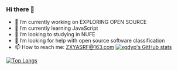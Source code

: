 ### Hi there 👋

<!--
**xgdyp/xgdyp** is a ✨ _special_ ✨ repository because its `README.md` (this file) appears on your GitHub profile.

Here are some ideas to get you started:

- 🔭 I’m currently working on ...
- 🌱 I’m currently learning ...
- 👯 I’m looking to collaborate on ...
- 🤔 I’m looking for help with ...
- 💬 Ask me about ...
- 📫 How to reach me: ...
- 😄 Pronouns: ...
- ⚡ Fun fact: ...
-->
- 🔭 I’m currently working on EXPLORING OPEN SOURCE
- 🌱 I’m currently learning JavaScript
- 👯 I’m looking to studying in NUFE
- 🤔 I’m looking for help with open source software classification
- 📫 How to reach me: ZXYASRF@163.com
[![xgdyp's GitHub stats](https://github-readme-stats.vercel.app/api?username=xgdyp&theme=dracula)](https://github.com/anuraghazra/github-readme-stats)

[![Top Langs](https://github-readme-stats.vercel.app/api/top-langs/?username=xgdyp&layout=compact)](https://github.com/anuraghazra/github-readme-stats)
